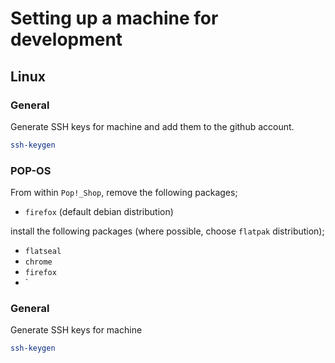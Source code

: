 # Setting up a machine for development

## Linux

### General

Generate SSH keys for machine and add them to the github account.

```bash
ssh-keygen
```

### POP-OS

From within `Pop!_Shop`, remove the following packages;

* `firefox` (default debian distribution)

 install the following packages (where possible, choose `flatpak` distribution);

* `flatseal`
* `chrome`
* `firefox`
* `

### General

Generate SSH keys for machine

```bash
ssh-keygen
```

